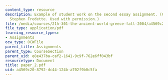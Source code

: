 ```yaml
---
content_type: resource
description: Example of student work on the second essay assignment. (Courtesy of
  Stephen Fredette. Used with permission.)
file: /media/courses/21h-301-the-ancient-world-greece-fall-2004/a4569c208792dc44124ba702f9b0c5fa_paper_2.pdf
file_type: application/pdf
learning_resource_types:
- Assignments
ocw_type: OCWFile
parent_title: Assignments
parent_type: CourseSection
parent_uid: e8e437ba-caf2-1641-9c9f-762e6ff043bf
resourcetype: Document
title: paper_2.pdf
uid: a4569c20-8792-dc44-124b-a702f9b0c5fa
---
```

